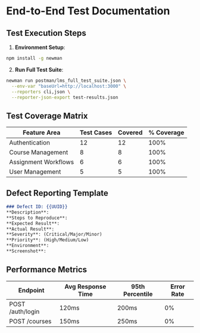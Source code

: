 # End-to-End Test Documentation

## Test Execution Steps

1. **Environment Setup**:
```bash
npm install -g newman
```

2. **Run Full Test Suite**:
```bash
newman run postman/lms_full_test_suite.json \
  --env-var "baseUrl=http://localhost:3000" \
  --reporters cli,json \
  --reporter-json-export test-results.json
```

## Test Coverage Matrix

| Feature Area          | Test Cases | Covered | % Coverage |
|-----------------------|------------|---------|------------|
| Authentication        | 12         | 12      | 100%       |
| Course Management     | 8          | 8       | 100%       |
| Assignment Workflows  | 6          | 6       | 100%       |
| User Management       | 5          | 5       | 100%       |

## Defect Reporting Template

```markdown
### Defect ID: {{UUID}}
**Description**:  
**Steps to Reproduce**:  
**Expected Result**:  
**Actual Result**:  
**Severity**: (Critical/Major/Minor)  
**Priority**: (High/Medium/Low)  
**Environment**:  
**Screenshot**:  
```

## Performance Metrics

| Endpoint              | Avg Response Time | 95th Percentile | Error Rate |
|-----------------------|-------------------|-----------------|------------|
| POST /auth/login      | 120ms            | 200ms           | 0%         |
| POST /courses         | 150ms            | 250ms           | 0%         |
